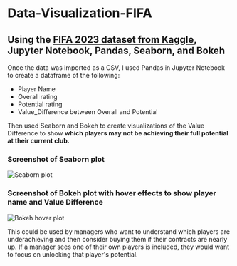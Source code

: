# Data-Visualization-FIFA
## Using the [FIFA 2023 dataset from Kaggle](https://www.kaggle.com/datasets/bryanb/fifa-player-stats-database), Jupyter Notebook, Pandas, Seaborn, and Bokeh

Once the data was imported as a CSV, I used Pandas in Jupyter Notebook to create a dataframe of the following:

- Player Name
- Overall rating
- Potential rating
- Value_Difference between Overall and Potential

Then used Seaborn and Bokeh to create visualizations of the Value Difference to show **which players may not be achieving their full potential at their current club.**

### Screenshot of Seaborn plot
![Seaborn plot](https://github.com/t4tiana/Data-Visualization-FIFA/assets/118233338/f13d54cd-2710-4a07-945b-48e6b6489fbd)


### Screenshot of Bokeh plot with hover effects to show player name and Value Difference
![Bokeh hover plot](https://github.com/t4tiana/Data-Visualization-FIFA/assets/118233338/385c62b7-aa67-4f08-8810-e8fc28f21c19)

This could be used by managers who want to understand which players are underachieving and then consider buying them if their contracts are nearly up. If a manager sees one of their own players is included, they would want to focus on unlocking that player's potential.
